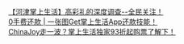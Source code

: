   
[【河津掌上生活】高彩礼的深度调查--全民关注！](http://www.dianyue.me/archives/382/gepvzitckmc7s5pw/)  
[0手费还款 | 一张图Get掌上生活App还款技能！](http://www.dianyue.me/archives/513/u2zaxy60helvvzl6/)  
[ChinaJoy走一波？掌上生活独家93折起购票了解下！](http://www.dianyue.me/archives/184/fihd8hs43h7arnoa/)